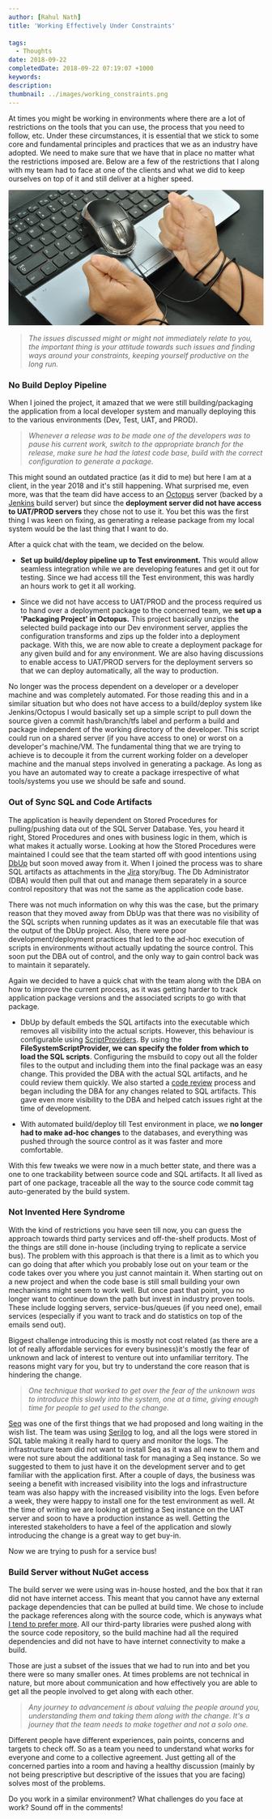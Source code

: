 ```yaml
---
author: [Rahul Nath]
title: 'Working Effectively Under Constraints'
  
tags:
  - Thoughts
date: 2018-09-22
completedDate: 2018-09-22 07:19:07 +1000
keywords:
description:
thumbnail: ../images/working_constraints.png
---
```


At times you might be working in environments where there are a lot of restrictions on the tools that you can use, the process that you need to follow, etc. Under these circumstances, it is essential that we stick to some core and fundamental principles and practices that we as an industry have adopted. We need to make sure that we have that in place no matter what the restrictions imposed are. Below are a few of the restrictions that I along with my team had to face at one of the clients and what we did to keep ourselves on top of it and still deliver at a higher speed.

<img src="../images/working_constraints.png" alt="Working under Constraints." title="Working under Constraints. Image Source - https://www.saba.com/blog/how-to-master-employee-engagement-constraints">

> _The issues discussed might or might not immediately relate to you, the important thing is your attitude towards such issues and finding ways around your constraints, keeping yourself productive on the long run._

### No Build Deploy Pipeline

When I joined the project, it amazed that we were still building/packaging the application from a local developer system and manually deploying this to the various environments (Dev, Test, UAT, and PROD).

> _Whenever a release was to be made one of the developers was to pause his current work, switch to the appropriate branch for the release, make sure he had the latest code base, build with the correct configuration to generate a package._

This might sound an outdated practice (as it did to me) but here I am at a client, in the year 2018 and it's still happening. What surprised me, even more, was that the team did have access to an [Octopus](https://octopus.com/) server (backed by a [Jenkins](https://jenkins.io/) build server) but since the **deployment server did not have access to UAT/PROD servers** they chose not to use it. You bet this was the first thing I was keen on fixing, as generating a release package from my local system would be the last thing that I want to do.

After a quick chat with the team, we decided on the below.

- **Set up build/deploy pipeline up to Test environment.** This would allow seamless integration while we are developing features and get it out for testing. Since we had access till the Test environment, this was hardly an hours work to get it all working.

- Since we did not have access to UAT/PROD and the process required us to hand over a deployment package to the concerned team, we **set up a 'Packaging Project' in Octopus.** This project basically unzips the selected build package into our Dev environment server, applies the configuration transforms and zips up the folder into a deployment package. With this, we are now able to create a deployment package for any given build and for any environment. We are also having discussions to enable access to UAT/PROD servers for the deployment servers so that we can deploy automatically, all the way to production.

No longer was the process dependent on a developer or a developer machine and was completely automated. For those reading this and in a similar situation but who does not have access to a build/deploy system like Jenkins/Octopus I would basically set up a simple script to pull down the source given a commit hash/branch/tfs label and perform a build and package independent of the working directory of the developer. This script could run on a shared server (if you have access to one) or worst on a developer's machine/VM. The fundamental thing that we are trying to achieve is to decouple it from the current working folder on a developer machine and the manual steps involved in generating a package. As long as you have an automated way to create a package irrespective of what tools/systems you use we should be safe and sound.

### Out of Sync SQL and Code Artifacts

The application is heavily dependent on Stored Procedures for pulling/pushing data out of the SQL Server Database. Yes, you heard it right, Stored Procedures and ones with business logic in them, which is what makes it actually worse. Looking at how the Stored Procedures were maintained I could see that the team started off with good intentions using [DbUp](https://dbup.readthedocs.io/en/latest/) but soon moved away from it. When I joined the process was to share SQL artifacts as attachments in the [Jira](https://www.atlassian.com/software/jira) story/bug. The Db Administrator (DBA) would then pull that out and manage them separately in a source control repository that was not the same as the application code base.

There was not much information on why this was the case, but the primary reason that they moved away from DbUp was that there was no visibility of the SQL scripts when running updates as it was an executable file that was the output of the DbUp project. Also, there were poor development/deployment practices that led to the ad-hoc execution of scripts in environments without actually updating the source control. This soon put the DBA out of control, and the only way to gain control back was to maintain it separately.

Again we decided to have a quick chat with the team along with the DBA on how to improve the current process, as it was getting harder to track application package versions and the associated scripts to go with that package.

- DbUp by default embeds the SQL artifacts into the executable which removes all visibility into the actual scripts. However, this behaviour is configurable using [ScriptProviders](https://dbup.readthedocs.io/en/latest/more-info/script-providers/). By using the **FileSystemScriptProvider, we can specify the folder from which to load the SQL scripts**. Configuring the msbuild to copy out all the folder files to the output and including them into the final package was an easy change. This provided the DBA with the actual SQL artifacts, and he could review them quickly. We also started a [code review](https://www.rahulpnath.com/blog/code-review/) process and began including the DBA for any changes related to SQL artifacts. This gave even more visibility to the DBA and helped catch issues right at the time of development.

- With automated build/deploy till Test environment in place, we **no longer had to make ad-hoc changes** to the databases, and everything was pushed through the source control as it was faster and more comfortable.

With this few tweaks we were now in a much better state, and there was a one to one trackability between source code and SQL artifacts. It all lived as part of one package, traceable all the way to the source code commit tag auto-generated by the build system.

### Not Invented Here Syndrome

With the kind of restrictions you have seen till now, you can guess the approach towards third party services and off-the-shelf products. Most of the things are still done in-house (including trying to replicate a service bus). The problem with this approach is that there is a limit as to which you can go doing that after which you probably lose out on your team or the code takes over you where you just cannot maintain it. When starting out on a new project and when the code base is still small building your own mechanisms might seem to work well. But once past that point, you no longer want to continue down the path but invest in industry proven tools. These include logging servers, service-bus/queues (if you need one), email services (especially if you want to track and do statistics on top of the emails send out).

Biggest challenge introducing this is mostly not cost related (as there are a lot of really affordable services for every business)it's mostly the fear of unknown and lack of interest to venture out into unfamiliar territory. The reasons might vary for you, but try to understand the core reason that is hindering the change.

> _One technique that worked to get over the fear of the unknown was to introduce this slowly into the system, one at a time, giving enough time for people to get used to the change._

[Seq](https://getseq.net/) was one of the first things that we had proposed and long waiting in the wish list. The team was using [Serilog](https://serilog.net/) to log, and all the logs were stored in SQL table making it really hard to query and monitor the logs. The infrastructure team did not want to install Seq as it was all new to them and were not sure about the additional task for managing a Seq instance. So we suggested to them to just have it on the development server and to get familiar with the application first. After a couple of days, the business was seeing a benefit with increased visibility into the logs and infrastructure team was also happy with the increased visibility into the logs. Even before a week, they were happy to install one for the test environment as well. At the time of writing we are looking at getting a Seq instance on the UAT server and soon to have a production instance as well. Getting the interested stakeholders to have a feel of the application and slowly introducing the change is a great way to get buy-in.

Now we are trying to push for a service bus!

### Build Server without NuGet access

The build server we were using was in-house hosted, and the box that it ran did not have internet access. This meant that you cannot have any external package dependencies that can be pulled at build time. We chose to include the package references along with the source code, which is anyways what [I tend to prefer more](https://www.rahulpnath.com/blog/checking-in-package-dependencies-into-source-control/). All our third-party libraries were pushed along with the source code repository, so the build machine had all the required dependencies and did not have to have internet connectivity to make a build.

Those are just a subset of the issues that we had to run into and bet you there were so many smaller ones. At times problems are not technical in nature, but more about communication and how effectively you are able to get all the people involved to get along with each other.

> _Any journey to advancement is about valuing the people around you, understanding them and taking them along with the change. It's a journey that the team needs to make together and not a solo one._

Different people have different experiences, pain points, concerns and targets to check off. So as a team you need to understand what works for everyone and come to a collective agreement. Just getting all of the concerned parties into a room and having a healthy discussion (mainly by not being prescriptive but descriptive of the issues that you are facing) solves most of the problems.

Do you work in a similar environment? What challenges do you face at work? Sound off in the comments!
